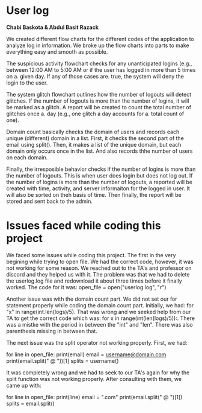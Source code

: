 # User log
**Chabi Baskota & Abdul Basit Razack**

We created different flow charts for the different codes of the application to analyze log in information. We broke up the flow charts into parts to make everything easy and smooth as possible.

The suspicious activity flowchart checks for any unanticipated logins (e.g., between 12:00 AM to 5:00 AM or if the user has logged in more than 5 times on a. given day. If any of those cases are. true, the system will deny the login to the user. 

The system glitch flowchart outlines how the number of logouts will detect glitches. If the number of logouts is more than the number of logins, it will be marked as a glitch. A report will be created to count the total number of glitches once a. day (e.g., one glitch a day accounts for a.  total count of one).

Domain count basically checks the domain of users and records each unique (different) domain in a list. First, it checks the second part of the email using split(). Then, it makes a list of the unique domain, but each domain only occurs once in the list. And also records thhe number of users on each domain. 

Finally, the irresposible behavior checks if the number of logins is more than the number of logouts. This is when user does login but does not log out. If the number of logins is more than the number of logouts, a reported will be created with time, activity, and server informaiton for the logged in user. It will also be sorted on theh basis of time. Then finally, the report will be stored and sent back to the admin. 

# Issues faced while coding this project

We faced some issues while coding this project. The first in the very begining while trying to open file. We had the correct code, however, it was not working for some reason. We reached out to the TA's and professor on discord and they helped us with it. The problem was that we had to delete the userlog.log file and redownload it about three times before it finally worked. The code for it was: open_file = open("userlog.log", "r")

Another issue was with the domain count part. We did not set our for statement properly while coding the domain count part. Initially, we had: for "x" in range(int.len(logs)/5). That was wrong and we seeked help from our TA to get the correct code which was: for x in range(int(len(logs)/5)):. There was a mistke with the period in between the "int" and "len". There was also parenthesis missing in between that. 

The next issue was the split operator not working properly. First, we had:

for line in open_file:
    print(email)
    email = username@domain.com
    print(email.split(" @ "))[1]
    splits = username()
    
It was completely wrong and we had to seek to our TA's again for why the split function was not working properly. After consulting with them, we came up with:

for line in open_file:
    print(line)
    email = ".com"
    print(email.split(" @ ")[1])
    splits = email.split()




